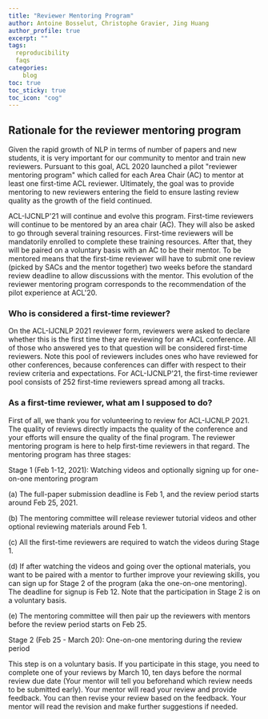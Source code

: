 ```yaml
---
title: "Reviewer Mentoring Program"
author: Antoine Bosselut, Christophe Gravier, Jing Huang
author_profile: true
excerpt: ""
tags:
  reproducibility
  faqs
categories:
    blog
toc: true
toc_sticky: true
toc_icon: "cog"
---
```


## Rationale for the reviewer mentoring program
Given the rapid growth of NLP in terms of number of papers and new students, it is very important for our community to mentor and train new reviewers. Pursuant to this goal, ACL 2020 launched a pilot "reviewer mentoring program" which called for each Area Chair (AC) to mentor at least one first-time ACL reviewer. Ultimately, the goal was to provide mentoring to new reviewers entering the field to ensure lasting review quality as the growth of the field continued.

ACL-IJCNLP'21 will continue and evolve this program. First-time reviewers will continue to be mentored by an area chair (AC). They will also be asked to go through several training resources. First-time reviewers will be mandatorily enrolled to complete these training resources. After that, they will be paired on a voluntary basis with an AC to be their mentor.  To be mentored means that the first-time reviewer will have to submit one review (picked by SACs and the mentor together) two weeks before the standard review deadline to allow discussions with the mentor. This evolution of the reviewer mentoring program corresponds to the recommendation of the pilot experience at ACL'20.

### Who is considered a first-time reviewer?
On the ACL-IJCNLP 2021 reviewer form, reviewers were asked to declare whether this is the first time they are reviewing for an \*ACL conference. All of those who answered yes to that question will be considered first-time reviewers. Note this pool of reviewers includes ones who have reviewed for other conferences, because conferences can differ with respect to their review criteria and expectations. For ACL-IJCNLP'21, the first-time reviewer pool consists of 252 first-time reviewers spread among all tracks.

### As a first-time reviewer, what am I supposed to do?
First of all, we thank you for volunteering to review for ACL-IJCNLP 2021. The quality of reviews directly impacts the quality of the conference and your efforts will ensure the quality of the final program. The reviewer mentoring program is here to help first-time reviewers in that regard.  The mentoring program has three stages: 

Stage 1 (Feb 1-12, 2021): Watching videos and optionally signing up for one-on-one mentoring program

(a) The full-paper submission deadline is Feb 1, and the review period starts around Feb 25, 2021. 

(b) The mentoring committee will release reviewer tutorial videos and other optional reviewing materials around Feb 1.

(c) All the first-time reviewers are required to watch the videos during Stage 1. 

(d) If after watching the videos and going over the optional materials, you want to be paired with a mentor to further improve your reviewing skills, you can sign up for Stage 2 of the program (aka the one-on-one mentoring). The deadline for signup is Feb 12. Note that the participation in Stage 2 is on a voluntary basis.

(e) The mentoring committee will then pair up the reviewers with mentors before the review period starts on Feb 25. 

Stage 2 (Feb 25 - March 20): One-on-one mentoring during the review period

This step is on a voluntary basis. If you participate in this stage, you need to complete one of your reviews by March 10, ten days before the normal review due date (Your mentor will tell you beforehand which review needs to be submitted early). Your mentor will read your review and provide feedback. You can then revise your review based on the feedback. Your mentor will read the revision and make further suggestions if needed.